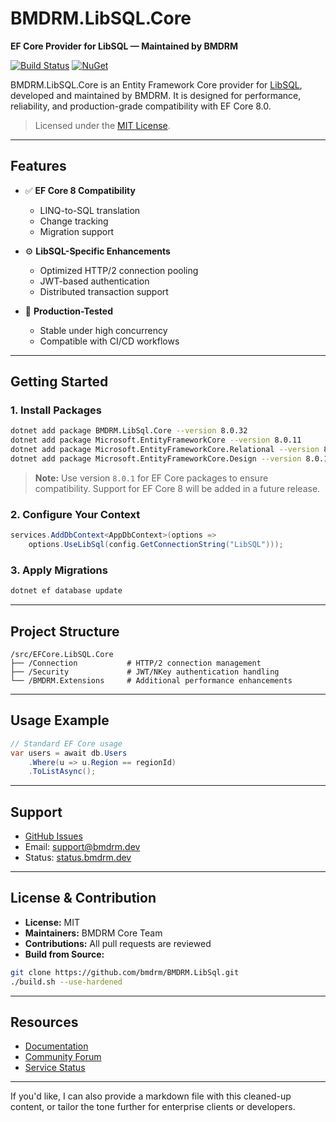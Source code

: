 # BMDRM.LibSQL.Core

**EF Core Provider for LibSQL — Maintained by BMDRM**

[![Build Status](https://img.shields.io/azure-devops/build/dnceng-public/public/17/main)](https://dev.azure.com/dnceng-public/public/_build?definitionId=17)
[![NuGet](https://img.shields.io/nuget/v/BMDRM.LibSql.Core?label=BMDRM.LibSql.Core)](https://www.nuget.org/packages/BMDRM.LibSql.Core)

BMDRM.LibSQL.Core is an Entity Framework Core provider for [LibSQL](https://libsql.org/), developed and maintained by BMDRM. It is designed for performance, reliability, and production-grade compatibility with EF Core 8.0.

> Licensed under the [MIT License](LICENSE.txt).

---

## Features

* ✅ **EF Core 8 Compatibility**

    * LINQ-to-SQL translation
    * Change tracking
    * Migration support

* ⚙️ **LibSQL-Specific Enhancements**

    * Optimized HTTP/2 connection pooling
    * JWT-based authentication
    * Distributed transaction support

* 🧪 **Production-Tested**

    * Stable under high concurrency
    * Compatible with CI/CD workflows

---

## Getting Started

### 1. Install Packages

```bash
dotnet add package BMDRM.LibSql.Core --version 8.0.32
dotnet add package Microsoft.EntityFrameworkCore --version 8.0.11
dotnet add package Microsoft.EntityFrameworkCore.Relational --version 8.0.11
dotnet add package Microsoft.EntityFrameworkCore.Design --version 8.0.11
```

> **Note:** Use version `8.0.1` for EF Core packages to ensure compatibility. Support for EF Core 8 will be added in a future release.

### 2. Configure Your Context

```csharp
services.AddDbContext<AppDbContext>(options =>
    options.UseLibSql(config.GetConnectionString("LibSQL")));
```

### 3. Apply Migrations

```bash
dotnet ef database update
```

---

## Project Structure

```
/src/EFCore.LibSQL.Core
├── /Connection           # HTTP/2 connection management
├── /Security             # JWT/NKey authentication handling
└── /BMDRM.Extensions     # Additional performance enhancements
```

---

## Usage Example

```csharp
// Standard EF Core usage
var users = await db.Users
    .Where(u => u.Region == regionId)
    .ToListAsync();
```

---

## Support

* [GitHub Issues](https://github.com/bmdrm/efcore-libsql-core/issues)
* Email: [support@bmdrm.dev](mailto:support@bmdrm.dev)
* Status: [status.bmdrm.dev](https://status.bmdrm.dev)

---

## License & Contribution

* **License:** MIT
* **Maintainers:** BMDRM Core Team
* **Contributions:** All pull requests are reviewed
* **Build from Source:**

```bash
git clone https://github.com/bmdrm/BMDRM.LibSql.git
./build.sh --use-hardened
```

---

## Resources

* [Documentation](https://libsql.bmdrm.dev)
* [Community Forum](https://forum.bmdrm.dev)
* [Service Status](https://status.bmdrm.dev)

---

If you'd like, I can also provide a markdown file with this cleaned-up content, or tailor the tone further for enterprise clients or developers.
